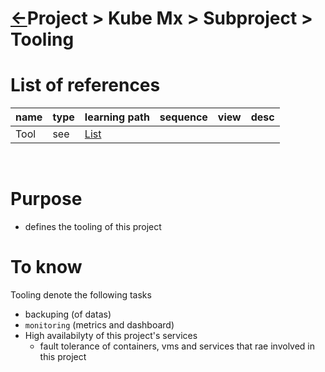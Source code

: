 <head><link rel="stylesheet" href="../../../../md.css"/><script src="../../../../md.js"></script></head>

[//]: #(Reference)
[Repo_Readme]:    ../../list/subproject_list.md
[Tool_List]:      ../list/tool_list.md

# [&larr;][Repo_Readme]Project > Kube Mx > Subproject > Tooling
# List of references
|name|type|learning path|sequence|view|desc|
|-|-|-|-|-|-|
|Tool|see|[List][Tool_List]|
<br>

# Purpose
- defines the tooling of this project

# To know
Tooling denote the following tasks
  - backuping (of datas)
  - `monitoring`  (metrics and dashboard)
  - High availabilyty of this project's services
    - fault tolerance of containers, vms and services that rae involved in this project
